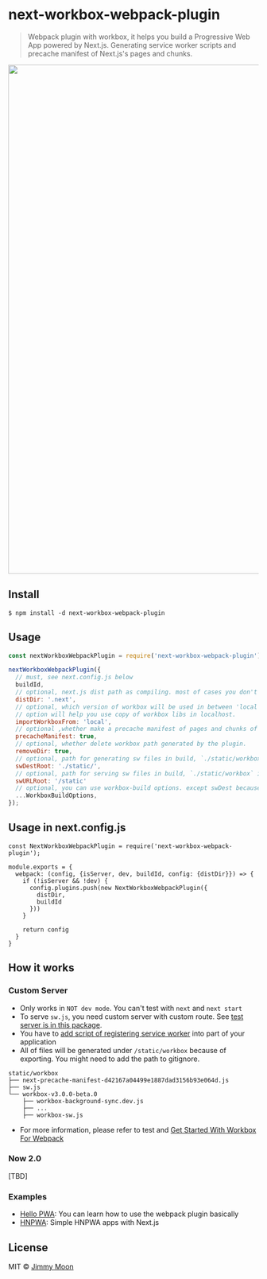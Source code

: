 # next-workbox-webpack-plugin

> Webpack plugin with workbox, it helps you build a Progressive Web App powered by Next.js. Generating service worker scripts and precache manifest of Next.js's pages and chunks.

<img width="1024" src="https://user-images.githubusercontent.com/124117/36341030-4b040398-142b-11e8-9de7-41d3dbe55427.png">

## Install

```
$ npm install -d next-workbox-webpack-plugin
```

## Usage

```js
const nextWorkboxWebpackPlugin = require('next-workbox-webpack-plugin');

nextWorkboxWebpackPlugin({
  // must, see next.config.js below
  buildId,
  // optional, next.js dist path as compiling. most of cases you don't need to fix it.
  distDir: '.next',
  // optional, which version of workbox will be used in between 'local' or 'cdn'. 'local'
  // option will help you use copy of workbox libs in localhost.
  importWorkboxFrom: 'local',
  // optional ,whether make a precache manifest of pages and chunks of Next.js app or not.
  precacheManifest: true,
  // optional, whether delete workbox path generated by the plugin.
  removeDir: true,
  // optional, path for generating sw files in build, `./static/workbox` is default
  swDestRoot: './static/',
  // optional, path for serving sw files in build, `./static/workbox` is default
  swURLRoot: '/static'
  // optional, you can use workbox-build options. except swDest because of output location is fixed in 'static/workbox',
  ...WorkboxBuildOptions,
});
```

## Usage in next.config.js

```
const NextWorkboxWebpackPlugin = require('next-workbox-webpack-plugin');

module.exports = {
  webpack: (config, {isServer, dev, buildId, config: {distDir}}) => {
    if (!isServer && !dev) {
      config.plugins.push(new NextWorkboxWebpackPlugin({
        distDir,
        buildId
      }))
    }

    return config
  }
}
```

## How it works

### Custom Server

- Only works in `NOT dev mode`. You can't test with `next` and `next start`
- To serve `sw.js`, you need custom server with custom route. See [test server is in this package](https://github.com/ragingwind/next-workbox-webpack-plugin/blob/master/example/hello-pwa/server.js).
- You have to [add script of registering service worker](https://github.com/ragingwind/next-workbox-webpack-plugin/blob/master/examples/hello-pwa/pages/index.js) into part of your application
- All of files will be generated under `/static/workbox` because of exporting. You might need to add the path to gitignore.

```
static/workbox
├── next-precache-manifest-d42167a04499e1887dad3156b93e064d.js
├── sw.js
└── workbox-v3.0.0-beta.0
    ├── workbox-background-sync.dev.js
    ├── ...
    ├── workbox-sw.js
```
- For more information, please refer to test and [Get Started With Workbox For Webpack](https://goo.gl/BFQxuo)

### Now 2.0

[TBD]

### Examples

- [Hello PWA](https://github.com/ragingwind/next-workbox-webpack-plugin/tree/master/examples/hello-pwa): You can learn how to use the webpack plugin basically
- [HNPWA](https://github.com/ragingwind/next-workbox-webpack-plugin/tree/master/examples/hnpwa): Simple HNPWA apps with Next.js

## License

MIT © [Jimmy Moon](https://ragingwind.me)
